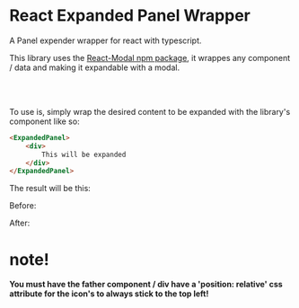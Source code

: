 # React Expanded Panel Wrapper
A Panel expender wrapper for react with typescript.

This library uses the [React-Modal npm package](https://www.npmjs.com/package/react-modal), it wrappes any component / data and making it expandable with a modal.

<br>
<br>

To use is, simply wrap the desired content to be expanded with the library's component like so:
```html
<ExpandedPanel>
    <div>
        This will be expanded
    </div>
</ExpandedPanel>
```
The result will be this:

Before:


After:

**note!**
=
**You must have the father component / div have a 'position: relative' css attribute for the icon's to always stick to the top left!**